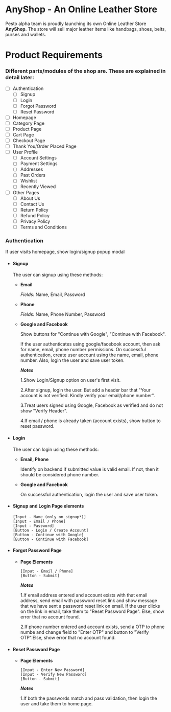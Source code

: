 # AnyShop - An Online Leather Store

Pesto alpha team is proudly launching its own Online Leather Store **AnyShop**. The store will sell major leather items like handbags, shoes, belts, purses and wallets.

# Product Requirements

### Different parts/modules of the shop are. These are explained in detail later:

- [ ] Authentication
  - [ ] Signup
  - [ ] Login
  - [ ] Forgot Password
  - [ ] Reset Password
- [ ] Homepage
- [ ] Category Page
- [ ] Product Page
- [ ] Cart Page
- [ ] Checkout Page
- [ ] Thank You/Order Placed Page
- [ ] User Profile
  - [ ] Account Settings
  - [ ] Payment Settings
  - [ ] Addresses
  - [ ] Past Orders
  - [ ] Wishlist
  - [ ] Recently Viewed
- [ ] Other Pages
  - [ ] About Us
  - [ ] Contact Us
  - [ ] Return Policy
  - [ ] Refund Policy
  - [ ] Privacy Policy
  - [ ] Terms and Conditions
        
### Authentication
If user visits homepage, show login/signup popup modal
    
    
-   #### Signup
    The user can signup using these methods:
    - **Email**
        
        _Fields:_ Name, Email, Password
    
    - **Phone**
        
        _Fields:_ Name, Phone Number, Password
    
    - **Google and Facebook**
        
        Show buttons for "Continue with Google", "Continue with Facebook".
        
        If the user authenticates using google/facebook account, then ask for name, email, phone number permissions. On successful authentication, create user account using the name, email, phone number. Also, login the user and save user token.
    
        ***Notes***
    
        1.Show Login/Signup option on user's first visit.

        2.After signup, login the user. But add a header bar that "Your account is not verified. Kindly verify your email/phone number".
 
        3.Treat users signed using Google, Facebook as verified and do not show "Verify Header".

        4.If email / phone is already taken (account exists), show button to reset password.


- #### Login
    
    The user can login using these methods:
    
    - **Email, Phone**
    
        Identify on backend if submitted value is valid email. If not, then it should be considered phone number.

    - **Google and Facebook**
    
        On successful authentication, login the user and save user token.

    

- #### Signup and Login Page elements
    ```
    [Input - Name (only on signup*)]
    [Input - Email / Phone]
    [Input - Password]
    [Button - Login / Create Account]
    [Button - Continue with Google]
    [Button - Continue with Facebook]
    ```

- #### Forgot Password Page

    - **Page Elements**
       ```
       [Input - Email / Phone]
       [Button - Submit]
       ```

       ***Notes***
    
         1.If email address entered and account exists with that email address, send email with password reset link and show message that we have sent a password reset link on email. If the user clicks on the link in email, take them to "Reset Password Page". Else, show error that no account found.

         2.If phone number entered and account exists, send a OTP to phone numbe and change field to "Enter OTP" and button to "Verify OTP".Else, show error that no account found.

- #### Reset Password Page
    
    - **Page Elements**
        ```
        [Input - Enter New Password]
        [Input - Verify New Password]
        [Button - Submit]
        ```

        ***Notes***
    
        1.If both the passwords match and pass validation, then login the user and take them to home page.
